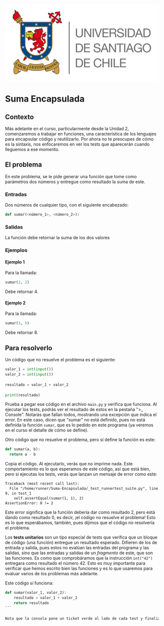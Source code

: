 ![logo](./assets/logo_usach.png)

# Suma Encapsulada

## Contexto

Más adelante en el curso, particularmente desde la Unidad 2, comenzaremos a trabajar en funciones, una característica de los lenguajes para encapsular código y reutilizarlo. Por ahora no te preocupes de cómo es la sintaxis, nos enfocaremos en ver los tests que aparecerán cuando lleguemos a ese momento.

## El problema

En este problema, se le pide generar una función que tome como parámetros dos números y entregue como resultado la suma de este.

### Entradas

Dos números de cualquier tipo, con el siguiente encabezado:
```python
def sumar(<número_1>, <número_2>):
```

### Salidas

La función debe retornar la suma de los dos valores

### Ejemplos
#### Ejemplo 1
Para la llamada:
```python
sumar(2, 2)
```
Debe retornar 4.

#### Ejemplo 2
Para la llamada:
```python
sumar(3, 5)
```
Debe retornar 8.

## Para resolverlo

Un código que no resuelve el problema es el siguiente:
```python
valor_1 = int(input())
valor_2 = int(input())

resultado = valor_1 + valor_2

print(resultado)
```

Prueba a pegar ese código en el archivo `main.py` y verifica que funciona. Al ejecutar los tests, podrás ver el resultado de estos en la pestaña ">_ Console". Notarás que fallan todos, mostrando una excepción que indica el error. En este caso, dicen que "sumar" no está definido, pues no está definida la función `sumar`, que es lo pedido en este programa (ya veremos en el curso el detalle de cómo se define).

Otro código que no resuelve el problema, pero sí define la función es este:

```python
def sumar(a, b):
  return a - b
```

Copia el código. Al ejecutarlo, verás que no imprime nada. Este comportamiento es lo que esperamos de este código, así que está bien, pero si ejecutas los tests, verás que lanzan un mensaje de error como este:
```
Traceback (most recent call last):
  File "/home/runner/Suma-Encapsulada/_test_runnertest_suite.py", line 9, in test_1
    self.assertEqual(sumar(1, 1), 2)
AssertionError: 0 != 2
```

Este error significa que la función debería dar como resultado 2, pero está dando como resultado 0, es decir, ¡el código no resuelve el problema! Esto es lo que esperábamos, también, pues dijimos que el código no resolvería el problema.

Los **tests unitarios** son un tipo especial de tests que verifica que un bloque de código (una función) entregue un resultado esperado. Difieren de los de entrada y salida, pues estos no evalúan las entradas del programa y las salidas, sino que las entradas y salidas de un *fragmento* de este, que son las funciones. Es como que comprobáramos que la instrucción `int("42")` entregara como resultado el número 42. Esto es muy importante para verificar que hemos escrito bien las funciones y es lo que usaremos para evaluar varios de los problemas más adelante.

Este código sí funciona:

````python
def sumar(valor_1, valor_2):
    resultado = valor_1 + valor_2
    return resultado
```

Nota que la consola pone un ticket verde al lado de cada test y finaliza con el mensaje "All tests have passed", ¡esto significa que efectivamente funciona!
